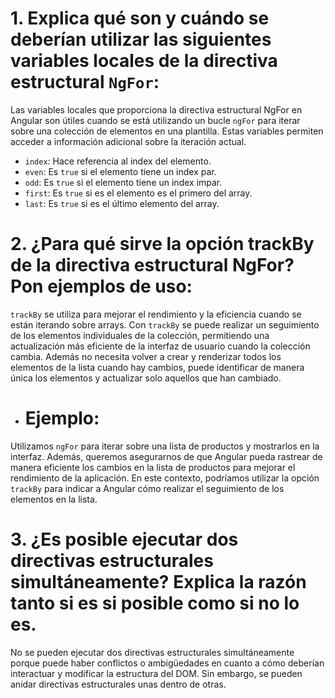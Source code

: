 # 1. Explica qué son y cuándo se deberían utilizar las siguientes variables locales de la directiva estructural `NgFor`:
Las variables locales que proporciona la directiva estructural NgFor en Angular son útiles cuando se está utilizando un bucle `ngFor` para iterar sobre una colección de elementos en una plantilla. Estas variables permiten acceder a información adicional sobre la iteración actual.

* `index`: Hace referencia al index del elemento.
* `even`: Es `true` si el elemento tiene un index par.
* `odd`: Es `true`  si el elemento tiene un index impar.
* `first`: Es `true` si es el elemento es el primero del array.
* `last`: Es `true` si es el último elemento del array.

# 2. ¿Para qué sirve la opción trackBy de la directiva estructural NgFor? Pon ejemplos de uso:

`trackBy` se utiliza para mejorar el rendimiento y la eficiencia cuando se están iterando sobre arrays. Con `trackBy` se puede realizar un seguimiento de los elementos individuales de la colección, permitiendo una actualización más eficiente de la interfaz de usuario cuando la colección cambia. Además no necesita volver a crear y renderizar todos los elementos de la lista cuando hay cambios, puede identificar de manera única los elementos y actualizar solo aquellos que han cambiado. 

* # Ejemplo:
Utilizamos `ngFor` para iterar sobre una lista de productos y mostrarlos en la interfaz. Además, queremos asegurarnos de que Angular pueda rastrear de manera eficiente los cambios en la lista de productos para mejorar el rendimiento de la aplicación.
En este contexto, podríamos utilizar la opción `trackBy` para indicar a Angular cómo realizar el seguimiento de los elementos en la lista.

# 3. ¿Es posible ejecutar dos directivas estructurales simultáneamente? Explica la razón tanto si es si posible como si no lo es.

No se pueden ejecutar dos directivas estructurales simultáneamente porque puede haber conflictos o ambigüedades en cuanto a cómo deberían interactuar y modificar la estructura del DOM. Sin embargo, se pueden anidar directivas estructurales unas dentro de otras.